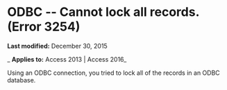 
# ODBC -- Cannot lock all records. (Error 3254)

 **Last modified:** December 30, 2015

 _ **Applies to:** Access 2013 | Access 2016_

Using an ODBC connection, you tried to lock all of the records in an ODBC database.

